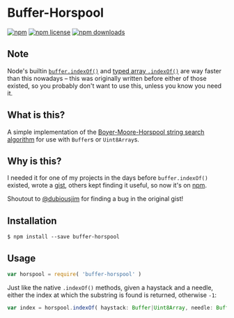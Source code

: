# Buffer-Horspool
[![npm](https://img.shields.io/npm/v/buffer-horspool.svg?style=flat-square)](https://npmjs.com/package/buffer-horspool)
[![npm license](https://img.shields.io/npm/l/buffer-horspool.svg?style=flat-square)](https://npmjs.com/package/buffer-horspool)
[![npm downloads](https://img.shields.io/npm/dm/buffer-horspool.svg?style=flat-square)](https://npmjs.com/package/buffer-horspool)

## Note

Node's builtin [`buffer.indexOf()`] and [typed array `.indexOf()`] are way
faster than this nowadays – this was originally written before either of those
existed, so you probably don't want to use this, unless you know you need it.

[`buffer.indexOf()`]: https://nodejs.org/api/buffer.html#buffer_buf_indexof_value_byteoffset_encoding
[typed array `.indexOf()`]: https://developer.mozilla.org/en-US/docs/Web/JavaScript/Reference/Global_Objects/TypedArray/indexOf

## What is this?

A simple implementation of the [Boyer-Moore-Horspool string search algorithm] for use with `Buffer`s or `Uint8Array`s.

[Boyer-Moore-Horspool string search algorithm]: https://en.wikipedia.org/wiki/Boyer%E2%80%93Moore%E2%80%93Horspool_algorithm

## Why is this?

I needed it for one of my projects in the days before `buffer.indexOf()` existed, wrote a [gist](https://gist.github.com/jhermsmeier/2138865),
others kept finding it useful, so now it's on [npm](https://www.npmjs.com/package/buffer-horspool).

Shoutout to [@dubiousjim](https://github.com/dubiousjim) for finding a bug in the original gist!

## Installation

```console
$ npm install --save buffer-horspool
```

## Usage

```js
var horspool = require( 'buffer-horspool' )
```

Just like the native `.indexOf()` methods, given a haystack and a needle,
either the index at which the substring is found is returned, otherwise `-1`:

```js
var index = horspool.indexOf( haystack: Buffer|Uint8Array, needle: Buffer|Uint8Array, startOffset: Number )
```
